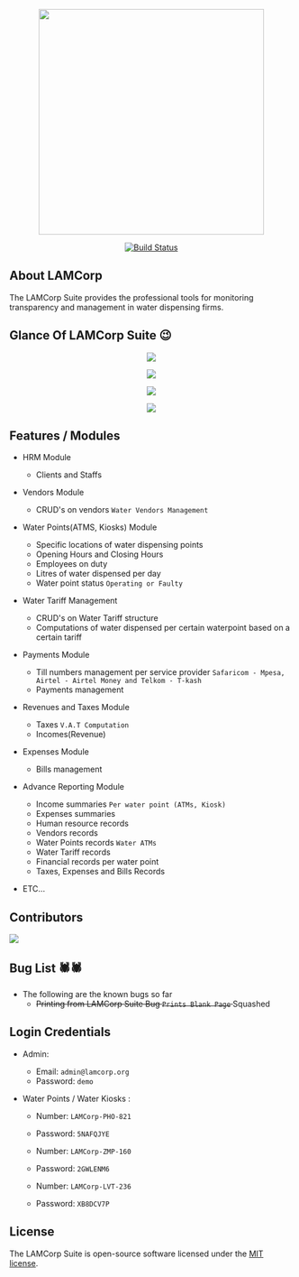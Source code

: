 
<p align="center"><img src="https://github.com/MartMbithi/LAMCorp/blob/master/LAMCorp.png" width="400"></p>

<p align="center">
<a href="https://travis-ci.org/MartMbithi/LAMCorp"><img src="https://travis-ci.org/MartMbithi/LAMCorp.svg" alt="Build Status"></a>
</p>


## About LAMCorp

The LAMCorp Suite provides the professional tools for monitoring transparency and management in water dispensing firms.

## Glance Of LAMCorp Suite 😉

<p align="center"><img src="https://github.com/MartMbithi/LAMCorp/blob/master/1.png"></p>
<p align="center"><img src="https://github.com/MartMbithi/LAMCorp/blob/master/4.png"></p>
<p align="center"><img src="https://github.com/MartMbithi/LAMCorp/blob/master/2.png"></p>
<p align="center"><img src="https://github.com/MartMbithi/LAMCorp/blob/master/3.png"></p>


## Features / Modules
* HRM Module
    * Clients and Staffs
* Vendors Module
    * CRUD's on vendors `Water Vendors Management`
* Water Points(ATMS, Kiosks) Module
    * Specific locations of water dispensing points
    * Opening Hours and Closing Hours
    * Employees on duty
    * Litres of water dispensed per day
    * Water point status `Operating or Faulty`
* Water Tariff Management
    * CRUD's on Water Tariff structure
    * Computations of water dispensed per certain waterpoint based on a certain tariff
* Payments Module
    * Till numbers management per service provider `Safaricom - Mpesa, Airtel - Airtel Money and Telkom - T-kash`
    * Payments management    
* Revenues and Taxes Module
    * Taxes `V.A.T Computation` 
    * Incomes(Revenue)
* Expenses Module
    * Bills management 
* Advance Reporting Module
    * Income summaries `Per water point (ATMs, Kiosk)`
    * Expenses summaries
    * Human resource records 
    * Vendors records
    * Water Points records `Water ATMs`
    * Water Tariff records
    * Financial records per water point
    * Taxes, Expenses and Bills Records
    
 * ETC...
     
## Contributors
<a href="https://github.com/MartMbithi/LAMCorp/graphs/contributors">
  <img src="https://contributors-img.web.app/image?repo=MartMbithi/LAMCorp" />
</a>

 ## Bug List 🕷️🕷️

 * The following are the known bugs so far 
    * <strike> Printing from LAMCorp Suite Bug `Prints Blank Page` </strike> Squashed


 ## Login Credentials
 * Admin:
    * Email: `admin@lamcorp.org`
    * Password: `demo`
    
 * Water Points / Water Kiosks :
    * Number: `LAMCorp-PHO-821`
    * Password: `5NAFQJYE`
    
    * Number: `LAMCorp-ZMP-160`
    * Password: `2GWLENM6`
    
    * Number: `LAMCorp-LVT-236`
    * Password: `XB8DCV7P`
   
    
 ## License

The LAMCorp Suite is open-source software licensed under the [MIT license](https://opensource.org/licenses/MIT).
    
  
   

